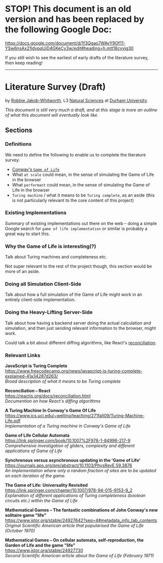 # **STOP!** This document is an old version and has been replaced by the following Google Doc:

https://docs.google.com/document/d/1f3Qgao7WAvY9Of11-YSw6nsAx21ldypqUjD4GKeCy3w/edit#heading=h.mtt16cyvjg30

If you still wish to see the earliest of early drafts of the literature survey, then keep reading!

-------------------

# Literature Survey (Draft)
by [Robbie Jakob-Whitworth](https://robbie.xyz), L3 [Natural Sciences](https://www.dur.ac.uk/natural.sciences/) at [Durham University](https://www.dur.ac.uk/).

_This document is still very much a draft, and at this stage is more an outline of what this document will eventually look like._

## Sections
### Definitions
We need to define the following to enable us to complete the literature survey:

- [Conway's `Game of Life`](https://en.wikipedia.org/wiki/Conway%27s_Game_of_Life)
- What `at scale` could mean, in the sense of simulating the Game of Life in the browser
- What `performant` could mean, in the sense of simulating the Game of Life in the browser
- `Turing machine` / what it means to be `Turing complete`, as an aside (this is not particularly relevant to the core content of this project)

### Existing Implementations
Summary of existing implementations out there on the web – doing a simple Google search for `game of life implementation` or similar is probably a great way to start this.

### Why the Game of Life is interesting(?)
Talk about Turing machines and completeness etc.

Not super relevant to the rest of the project though, this section would be more of an aside.

### Doing all Simulation Client-Side
Talk about how a full simulation of the Game of Life might work in an entirely client-side implementation.

### Doing the Heavy-Lifting Server-Side
Talk about how having a backend server doing the actual calculation and simulation, and then just sending relevant information to the browser, might work.

Could talk a bit about different diffing algorithms, like React's [reconciliation](https://reactjs.org/docs/reconciliation.html).

### Relevant Links
**JavaScript is Turing Complete**  
https://www.freecodecamp.org/news/javascript-is-turing-complete-explained-41a34287d263/  
_Broad description of what it means to be Turing complete_

**Reconciliation – React**  
https://reactjs.org/docs/reconciliation.html  
_Documention on how React's diffing algorithms_

**A Turing Machine In Conway's Game Of Life**  
https://www.ics.uci.edu/~welling/teaching/271fall09/Turing-Machine-Life.pdf  
_Implementation of a Turing machine in Conway's Game of Life_

**Game of Life Cellular Automata**  
https://link.springer.com/book/10.1007%2F978-1-84996-217-9  
_Comprehensive investigation of gliders, complexity and different applications of Game of Life_

**Synchronous versus asynchronous updating in the 'Game of Life'**  
https://journals.aps.org/pre/abstract/10.1103/PhysRevE.59.3876  
_An implementation where only a random fraction of sites are to be updated on each iteration of the game._

**The Game of Life: Universality Revisited**  
https://link.springer.com/chapter/10.1007/978-94-015-9153-9_2  
_Explanation of different applications of Turing completeness (boolean circuits etc.) within the Game of Life_

**Mathematical Games – The fantastic combinations of John Conway's new solitaire game "life"**  
https://www.jstor.org/stable/24927642?seq=4#metadata_info_tab_contents
_Original Scientific American article that popularised the Game of Life (October 1970)_

**Mathematical Games – On cellular automata, self-reproduction, the Garden of Life and the game "life"**  
https://www.jstor.org/stable/24927730  
_Second Scientific American article about the Game of Life (February 1971)_

